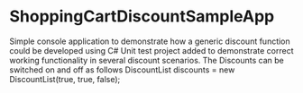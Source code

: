 # ShoppingCartDiscountSampleApp
Simple console application to demonstrate how a generic discount function could be developed using C#
Unit test project added to demonstrate correct working functionality in several discount scenarios.
The Discounts can be switched on and off as follows DiscountList discounts = new DiscountList(true, true, false);
